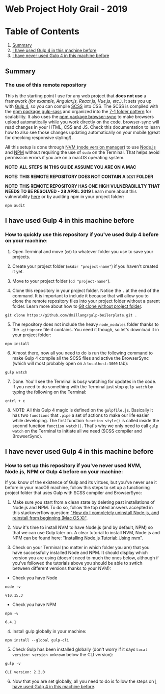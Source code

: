 # Web Project Holy Grail - 2019

# Table of Contents
1. [Summary](#summary)
2. [I have used Gulp 4 in this machine before](#i-have-used-Gulp-4-in-this-machine-before)
3. [I have never used Gulp 4 in this machine before](#i-have-never-used-Gulp-4-in-this-machine-before)

## Summary
### The use of this remote repository

This is the starting point I use for any web project that **does not use** a framework *(for example, Angular.js, React.js, Vue.js, etc.)*. It sets you up with [Gulp 4](https://gulpjs.com/), so you can compile [SCSS](https://sass-lang.com/) into CSS. The SCSS is compiled with the [npm package gulp-sass](https://www.npmjs.com/package/gulp-sass) and organized into the [7-1 folder pattern](https://itnext.io/structuring-your-sass-projects-c8d41fa55ed4) for scalability. It also uses the [npm package browser-sync](https://www.npmjs.com/package/browser-sync/v/2.23.6) to make browsers upload automatically while you work directly on the code. browser-sync will read changes in your HTML, CSS and JS. Check this documentation to learn how to also see those changes updating automatically on your mobile (great for checking responsive styling!).

All this setup is done through [NVM (node version manager)](https://github.com/nvm-sh/nvm) to use [Node.js](https://nodejs.org/en/) and [NPM](https://www.npmjs.com/) without requiring the use of `sudo` on the Terminal. That helps avoid permission errors if you are on a macOS operating system.

**NOTE: ALL STEPS IN THIS GUIDE ASSUME YOU ARE ON A MAC**

**NOTE: THIS REMOTE REPOSITORY DOES NOT CONTAIN A `DIST` FOLDER**

**NOTE: THIS REMOTE REPOSITORY HAS ONE HIGH VULNERABILILTY THAT NEEDS TO BE RESOLVED - 28 APRIL 2019** Learn more about this vulnerability [here](https://github.com/sass/node-sass/issues/2625) or by auditing npm in your project folder:
```
npm audit
```

## I have used Gulp 4 in this machine before
### How to quickly use this repository if you've used Gulp 4 before on your machine:

1. Open Terminal and move (`cd`) to whatever folder you use to save your projects.

2. Create your project folder (`mkdir "project-name"`) if you haven't created it yet.

3. Move to your project folder (`cd "project-name"`).

4. Clone this repository in your project folder. Notice the `.` at the end of the command. It is important to include it because that will allow you to clone the remote repository files into your project folder without a parent folder. Learn more about how to [Git clone without project folder](https://magp.ie/2017/03/16/git-clone-without-project-folder/).
```
git clone https://github.com/dmillang/gulp-boilerplate.git .
```

5. The repository does not include the heavy `node_modules` folder thanks to the `.gitignore` file it contains. You need it though, so let's download it in your project folder:
```
npm install
```

6. Almost there, now all you need to do is run the following command to make Gulp 4 compile all the SCSS files and active the BrowserSync (which will most probably open on a `localhost:3000` tab):
```
gulp watch
```

7. Done. You'll see the Terminal is busy watching for updates in the code. If you need to do something with the Terminal just stop `gulp watch` by typing the following on the Terminal:
```
cntrl + c
```

8. NOTE: All this Gulp 4 magic is defined on the `gulpfile.js`. Basically it has two `functions` that `.pipe` a set of actions to make our life easier while developing. The first function `function style()` is called inside the second function `function watch()`. That's why we only need to call `gulp watch` on the Terminal to initiate all we need (SCSS compiler and BrowserSync).

## I have never used Gulp 4 in this machine before
### How to set up this repository if you've never used NVM, Node.js, NPM or Gulp 4 before on your machine:

If you know of the existence of Gulp and its virtues, but you've never use it before in your macOS machine, follow this steps to set up a functioning project folder that uses Gulp with SCSS compiler and BrowserSync:

1. Make sure you start from a clean state by deleting past installations of Node.js and NPM. To do so, follow the top rated answers accepted in this stackoverflow question: ["How do I completely uninstall Node.js, and reinstall from beginning (Mac OS X)"](https://stackoverflow.com/questions/11177954/how-do-i-completely-uninstall-node-js-and-reinstall-from-beginning-mac-os-x).

2. Now it's time to install NVM to have Node.js (and by default, NPM) so that we can use Gulp later on. A clear tutorial to install NVM, Node.js and NPM can be found here: ["Installing Node.js Tutorial: Using nvm"](https://nodesource.com/blog/installing-node-js-tutorial-using-nvm-on-mac-os-x-and-ubuntu/).

3. Check on your Terminal (no matter in which folder you are) that you have successfully installed Node and NPM. It should display which version you are using (doesn't need to much the ones below, although if you've followed the tutorials above you should be able to swtich between different versions thanks to your NVM):

* Check you have Node
```
node -v
```
```
v10.15.3
```

* Check you have NPM
```
npm -v
```
```
6.4.1
```

4. Install gulp globally in your machine:
```
npm install --global gulp-cli
```

5. Check Gulp has been installed globally (don't worry if it says `Local version: version unknown` below the CLI version):
```
gulp -v
```
```
CLI version: 2.2.0
```
6. Now that you are set globally, all you need to do is follow the steps on [I have used Gulp 4 in this machine before](#i-have-used-Gulp-4-in-this-machine-before).